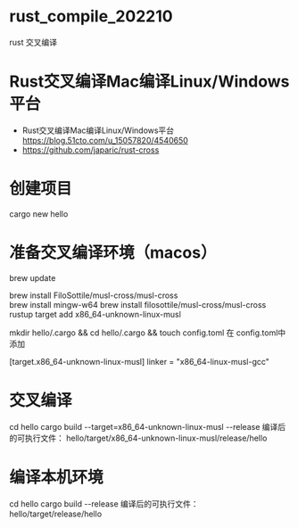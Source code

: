 # rust_compile_202210
rust 交叉编译

# Rust交叉编译Mac编译Linux/Windows平台
- Rust交叉编译Mac编译Linux/Windows平台 https://blog.51cto.com/u_15057820/4540650
- https://github.com/japaric/rust-cross
# 创建项目
cargo new hello

# 准备交叉编译环境（macos）
brew update   

brew install FiloSottile/musl-cross/musl-cross  
brew install mingw-w64 
brew install filosottile/musl-cross/musl-cross
rustup target add x86_64-unknown-linux-musl

mkdir hello/.cargo && cd hello/.cargo && touch config.toml
在 config.toml中添加

[target.x86_64-unknown-linux-musl]
linker = "x86_64-linux-musl-gcc"

# 交叉编译
cd hello
cargo build --target=x86_64-unknown-linux-musl --release
编译后的可执行文件： hello/target/x86_64-unknown-linux-musl/release/hello

# 编译本机环境
cd hello
cargo build --release
编译后的可执行文件： hello/target/release/hello